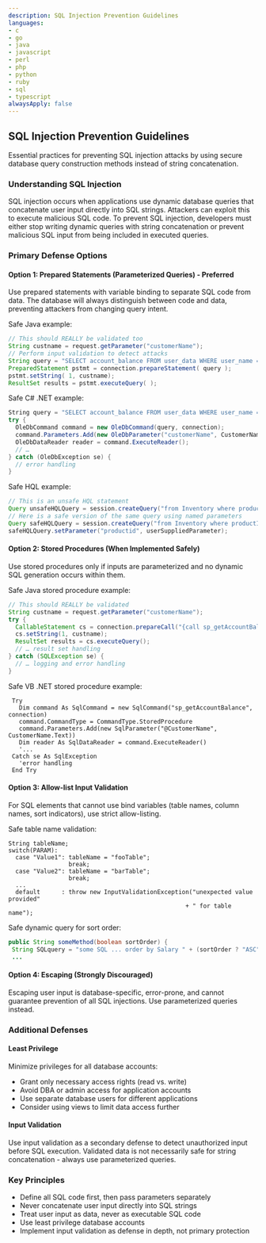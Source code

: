 ```yaml
---
description: SQL Injection Prevention Guidelines
languages:
- c
- go
- java
- javascript
- perl
- php
- python
- ruby
- sql
- typescript
alwaysApply: false
---
```


## SQL Injection Prevention Guidelines

Essential practices for preventing SQL injection attacks by using secure database query construction methods instead of string concatenation.

### Understanding SQL Injection

SQL injection occurs when applications use dynamic database queries that concatenate user input directly into SQL strings. Attackers can exploit this to execute malicious SQL code. To prevent SQL injection, developers must either stop writing dynamic queries with string concatenation or prevent malicious SQL input from being included in executed queries.

### Primary Defense Options

#### Option 1: Prepared Statements (Parameterized Queries) - Preferred

Use prepared statements with variable binding to separate SQL code from data. The database will always distinguish between code and data, preventing attackers from changing query intent.

Safe Java example:
```java
// This should REALLY be validated too
String custname = request.getParameter("customerName");
// Perform input validation to detect attacks
String query = "SELECT account_balance FROM user_data WHERE user_name = ? ";
PreparedStatement pstmt = connection.prepareStatement( query );
pstmt.setString( 1, custname);
ResultSet results = pstmt.executeQuery( );
```

Safe C# .NET example:
```csharp
String query = "SELECT account_balance FROM user_data WHERE user_name = ?";
try {
  OleDbCommand command = new OleDbCommand(query, connection);
  command.Parameters.Add(new OleDbParameter("customerName", CustomerName Name.Text));
  OleDbDataReader reader = command.ExecuteReader();
  // …
} catch (OleDbException se) {
  // error handling
}
```

Safe HQL example:
```java
// This is an unsafe HQL statement
Query unsafeHQLQuery = session.createQuery("from Inventory where productID='"+userSuppliedParameter+"'");
// Here is a safe version of the same query using named parameters
Query safeHQLQuery = session.createQuery("from Inventory where productID=:productid");
safeHQLQuery.setParameter("productid", userSuppliedParameter);
```

#### Option 2: Stored Procedures (When Implemented Safely)

Use stored procedures only if inputs are parameterized and no dynamic SQL generation occurs within them.

Safe Java stored procedure example:
```java
// This should REALLY be validated
String custname = request.getParameter("customerName");
try {
  CallableStatement cs = connection.prepareCall("{call sp_getAccountBalance(?)}");
  cs.setString(1, custname);
  ResultSet results = cs.executeQuery();
  // … result set handling
} catch (SQLException se) {
  // … logging and error handling
}
```

Safe VB .NET stored procedure example:
```vbnet
 Try
   Dim command As SqlCommand = new SqlCommand("sp_getAccountBalance", connection)
   command.CommandType = CommandType.StoredProcedure
   command.Parameters.Add(new SqlParameter("@CustomerName", CustomerName.Text))
   Dim reader As SqlDataReader = command.ExecuteReader()
   '...
 Catch se As SqlException
   'error handling
 End Try
```

#### Option 3: Allow-list Input Validation

For SQL elements that cannot use bind variables (table names, column names, sort indicators), use strict allow-listing.

Safe table name validation:
```text
String tableName;
switch(PARAM):
  case "Value1": tableName = "fooTable";
                 break;
  case "Value2": tableName = "barTable";
                 break;
  ...
  default      : throw new InputValidationException("unexpected value provided"
                                                  + " for table name");
```

Safe dynamic query for sort order:
```java
public String someMethod(boolean sortOrder) {
 String SQLquery = "some SQL ... order by Salary " + (sortOrder ? "ASC" : "DESC");`
 ...
```

#### Option 4: Escaping (Strongly Discouraged)

Escaping user input is database-specific, error-prone, and cannot guarantee prevention of all SQL injections. Use parameterized queries instead.

### Additional Defenses

#### Least Privilege

Minimize privileges for all database accounts:
- Grant only necessary access rights (read vs. write)
- Avoid DBA or admin access for application accounts
- Use separate database users for different applications
- Consider using views to limit data access further

#### Input Validation

Use input validation as a secondary defense to detect unauthorized input before SQL execution. Validated data is not necessarily safe for string concatenation - always use parameterized queries.

### Key Principles

- Define all SQL code first, then pass parameters separately
- Never concatenate user input directly into SQL strings
- Treat user input as data, never as executable SQL code
- Use least privilege database accounts
- Implement input validation as defense in depth, not primary protection